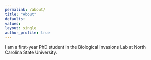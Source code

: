 ```yaml
---
permalink: /about/
title: "About"
defaults:
values:
layout: single
author_profile: true
---
```


I am a first-year PhD student in the Biological Invasions Lab at North Carolina State University.

